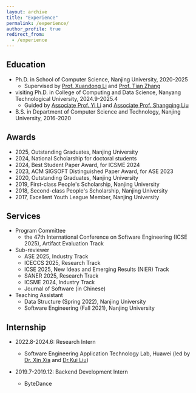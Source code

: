 ```yaml
---
layout: archive
title: "Experience"
permalink: /experience/
author_profile: true
redirect_from:
  - /experience
---
```


## Education
- Ph.D. in School of Computer Science, Nanjing University, 2020-2025
  - Supervised by [Prof. Xuandong Li](https://cs.nju.edu.cn/lixuandong/index.htm) and [Prof. Tian Zhang](https://cs.nju.edu.cn/zhangtian/index.htm)
- visiting Ph.D. in College of Computing and Data Science, Nanyang Technological University, 2024.9-2025.4
  - Guided by [Associate Prof. Yi Li](https://liyiweb.com/) and [Associate Prof. Shangqing Liu](https://shangqing-liu.github.io/)
- B.S. in Department of Computer Science and Technology, Nanjing University, 2016-2020


## Awards
- 2025, Outstanding Graduates, Nanjing University
- 2024, National Scholarship for doctoral students
- 2024, Best Student Paper Award, for ICSME 2024
- 2023, ACM SIGSOFT Distinguished Paper Award, for ASE 2023
- 2020, Outstanding Graduates, Nanjing University
- 2019, First-class People's Scholarship, Nanjing University
- 2018, Second-class People's Scholarship, Nanjing University
- 2017, Excellent Youth League Member, Nanjing University


## Services
- Program Committee
  - the 47th International Conference on Software Engineering (ICSE 2025), Artifact Evaluation Track
- Sub-reviewer
  - ASE 2025, Industry Track
  - ICECCS 2025, Research Track
  - ICSE 2025, New Ideas and Emerging Results (NIER) Track
  - SANER 2025, Research Track
  - ICSME 2024, Industry Track
  - Journal of Software (in Chinese)
- Teaching Assistant
  - Data Structure (Spring 2022), Nanjing University
  - Software Engineering (Fall 2021), Nanjing University
  

## Internship
- 2022.8-2024.6: Research Intern
  - Software Engineering Application Technology Lab, Huawei (led by [Dr. Xin Xia](https://xin-xia.github.io/) and [Dr.Kui Liu](https://kui-liu.github.io/))

- 2019.7-2019.12: Backend Development Intern
  - ByteDance
